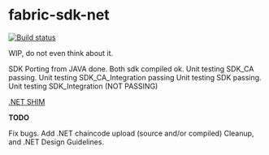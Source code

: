 # fabric-sdk-net

[![Build status](https://ci.appveyor.com/api/projects/status/yli69cn4iq5c5lel/branch/master?svg=true)](https://ci.appveyor.com/project/maxpiva/fabric-sdk-net/branch/master)

WIP, do not even think about it.

SDK Porting from JAVA done.
Both sdk compiled ok.
Unit testing SDK_CA passing.
Unit testing SDK_CA_Integration passing
Unit testing SDK passing.
Unit testing SDK_Integration (NOT PASSING)

[.NET SHIM](https://github.com/maxpiva/fabric-chaincode-net)

**TODO**

Fix bugs.
Add .NET chaincode upload (source and/or compiled)
Cleanup, and .NET Design Guidelines.





